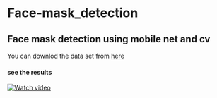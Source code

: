 # Face-mask_detection
## Face mask detection using mobile net and cv
You can downlod the data set from [here](https://drive.google.com/drive/folders/1ndutPAccJhOcunq6hslgmWNi_4fZsdTx?usp=sharing) 

#### see the results 
[![Watch video](https://img.youtube.com/vi/iCMcJ7tprdY/0.jpg)](https://www.youtube.com/watch?v=iCMcJ7tprdY)
